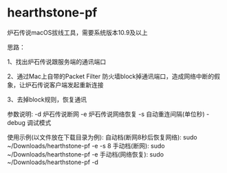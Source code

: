 # hearthstone-pf
炉石传说macOS拔线工具，需要系统版本10.9及以上

思路：

1、找出炉石传说跟服务端的通讯端口

2、通过Mac上自带的Packet Filter 防火墙block掉通讯端口，造成网络中断的假象，让炉石传说客户端发起重新连接

3、去掉block规则，恢复通讯

参数说明:
-d 			炉石传说断网
-e 			炉石传说网络恢复
-s 			自动重连间隔(单位秒)
-debug    调试模式

使用示例(以文件放在下载目录为例):
自动档(断网8秒后恢复网络):  sudo ~/Downloads/hearthstone-pf -e -s 8
手动档(断网): 		   				sudo ~/Downloads/hearthstone-pf -e
手动档(网络恢复): 	   			sudo ~/Downloads/hearthstone-pf -d
